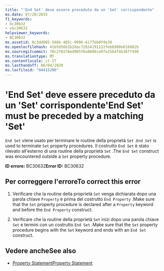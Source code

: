 ```yaml
---
title: "'End Set' deve essere preceduto da un 'Set' corrispondente"
ms.date: 07/20/2015
f1_keywords:
- bc30632
- vbc30632
helpviewer_keywords:
- BC30632
ms.assetid: 0c3dd065-566b-485c-9996-6177eb0fde39
ms.openlocfilehash: 41b5d56b1b2dac72654191122febb980e616682b
ms.sourcegitcommit: f8c270376ed905f6a8896ce0fe25b4f4b38ff498
ms.translationtype: MT
ms.contentlocale: it-IT
ms.lasthandoff: 06/04/2020
ms.locfileid: "84415206"
---
```

# <a name="end-set-must-be-preceded-by-a-matching-set"></a><span data-ttu-id="c1a18-102">'End Set' deve essere preceduto da un 'Set' corrispondente</span><span class="sxs-lookup"><span data-stu-id="c1a18-102">'End Set' must be preceded by a matching 'Set'</span></span>
<span data-ttu-id="c1a18-103">`End Set` viene usato per terminare le routine della proprietà `Set` .</span><span class="sxs-lookup"><span data-stu-id="c1a18-103">`End Set` is used to terminate `Set` property procedures.</span></span> <span data-ttu-id="c1a18-104">Il costrutto `End Set` è stato rilevato all'esterno di una routine della proprietà `Set` .</span><span class="sxs-lookup"><span data-stu-id="c1a18-104">The `End Set` construct was encountered outside a `Set` property procedure.</span></span>  
  
 <span data-ttu-id="c1a18-105">**ID errore:** BC30632</span><span class="sxs-lookup"><span data-stu-id="c1a18-105">**Error ID:** BC30632</span></span>  
  
## <a name="to-correct-this-error"></a><span data-ttu-id="c1a18-106">Per correggere l'errore</span><span class="sxs-lookup"><span data-stu-id="c1a18-106">To correct this error</span></span>  
  
1. <span data-ttu-id="c1a18-107">Verificare che la routine della proprietà `Set` venga dichiarata dopo una parola chiave `Property` e prima del costrutto `End Property` .</span><span class="sxs-lookup"><span data-stu-id="c1a18-107">Make sure that the `Set` property procedure is declared after a `Property` keyword and before the `End Property` construct.</span></span>  
  
2. <span data-ttu-id="c1a18-108">Verificare che la routine della proprietà `Set` inizi dopo una parola chiave `Set` e termini con un costrutto `End Set` .</span><span class="sxs-lookup"><span data-stu-id="c1a18-108">Make sure that the `Set` property procedure begins with the `Set` keyword and ends with an `End Set` construct.</span></span>  
  
## <a name="see-also"></a><span data-ttu-id="c1a18-109">Vedere anche</span><span class="sxs-lookup"><span data-stu-id="c1a18-109">See also</span></span>

- [<span data-ttu-id="c1a18-110">Property Statement</span><span class="sxs-lookup"><span data-stu-id="c1a18-110">Property Statement</span></span>](../language-reference/statements/property-statement.md)
